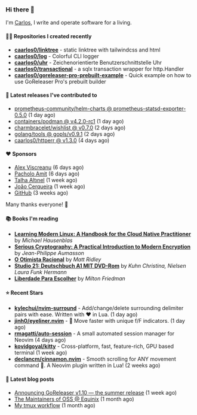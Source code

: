 ### Hi there 👋

I'm [Carlos](https://caarlos0.dev), I write and operate software for a living.

#### 👨‍💻 Repositories I created recently
- **[caarlos0/linktree](https://github.com/caarlos0/linktree)** - static linktree with tailwindcss and html
- **[caarlos0/log](https://github.com/caarlos0/log)** - Colorful CLI logger
- **[caarlos0/uhr](https://github.com/caarlos0/uhr)** - Zeichenorientierte Benutzerschnittstelle Uhr
- **[caarlos0/transactional](https://github.com/caarlos0/transactional)** - a sqlx transaction wrapper for http.Handler
- **[caarlos0/goreleaser-pro-prebuilt-example](https://github.com/caarlos0/goreleaser-pro-prebuilt-example)** - Quick example on how to use GoReleaser Pro&#39;s prebuilt builder

#### 🚀 Latest releases I've contributed to


- [prometheus-community/helm-charts @ prometheus-statsd-exporter-0.5.0](https://github.com/prometheus-community/helm-charts/releases/tag/prometheus-statsd-exporter-0.5.0) (1 day ago)
- [containers/podman @ v4.2.0-rc1](https://github.com/containers/podman/releases/tag/v4.2.0-rc1) (1 day ago)
- [charmbracelet/wishlist @ v0.7.0](https://github.com/charmbracelet/wishlist/releases/tag/v0.7.0) (2 days ago)
- [golang/tools @ gopls/v0.9.1](https://github.com/golang/tools/releases/tag/gopls%2Fv0.9.1) (2 days ago)
- [caarlos0/httperr @ v1.3.0](https://github.com/caarlos0/httperr/releases/tag/v1.3.0) (4 days ago)

#### ❤️ Sponsors
- [Alex Viscreanu](https://github.com/aexvir) (6 days ago)
- [Pacholo Amit](https://github.com/pacholoamit) (6 days ago)
- [Talha Altınel](https://github.com/MrWormHole) (1 week ago)
- [João Cerqueira](https://github.com/crqra) (1 week ago)
- [GitHub](https://github.com/github) (3 weeks ago)

Many thanks everyone! 🙏

#### 📚 Books I'm reading
- **[Learning Modern Linux: A Handbook for the Cloud Native Practitioner](https://www.goodreads.com/book/show/59891130-learning-modern-linux)** by _Michael Hausenblas_
- **[Serious Cryptography: A Practical Introduction to Modern Encryption](https://www.goodreads.com/book/show/36265193-serious-cryptography)** by _Jean-Philippe Aumasson_
- **[O Otimista Racional](https://www.goodreads.com/book/show/32706964-o-otimista-racional)** by _Matt Ridley_
- **[Studio 21: Deutschbuch A1 MIT DVD-Rom](https://www.goodreads.com/book/show/25495148-studio-21)** by _Kuhn Christina, Nielsen Laura Funk Hermann_
- **[Liberdade Para Escolher](https://www.goodreads.com/book/show/17238591-liberdade-para-escolher)** by _Milton Friedman_

#### ⭐ Recent Stars


- **[kylechui/nvim-surround](https://github.com/kylechui/nvim-surround)** - Add/change/delete surrounding delimiter pairs with ease. Written with :heart: in Lua. (1 day ago)
- **[jinh0/eyeliner.nvim](https://github.com/jinh0/eyeliner.nvim)** - 👀 Move faster with unique f/F indicators. (1 day ago)
- **[rmagatti/auto-session](https://github.com/rmagatti/auto-session)** - A small automated session manager for Neovim (4 days ago)
- **[kovidgoyal/kitty](https://github.com/kovidgoyal/kitty)** - Cross-platform, fast, feature-rich, GPU based terminal (1 week ago)
- **[declancm/cinnamon.nvim](https://github.com/declancm/cinnamon.nvim)** - Smooth scrolling for ANY movement command 🤯. A Neovim plugin written in Lua! (2 weeks ago)

#### 📄 Latest blog posts
- [Announcing GoReleaser v1.10 — the summer release](https://carlosbecker.com/posts/goreleaser-v1.10/) (1 week ago)
- [The Maintainers of OSS @ Equinix](https://carlosbecker.com/posts/equinix-maintainers-oss/) (1 month ago)
- [My tmux workflow](https://carlosbecker.com/posts/tmux-sessionizer/) (1 month ago)
